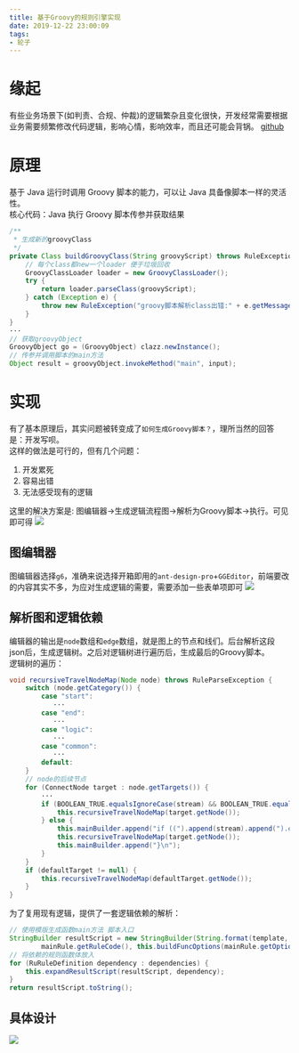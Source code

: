 ```yaml
---
title: 基于Groovy的规则引擎实现
date: 2019-12-22 23:00:09
tags:
- 轮子
---
```


# 缘起
有些业务场景下(如判责、合规、仲裁)的逻辑繁杂且变化很快，开发经常需要根据业务需要频繁修改代码逻辑，影响心情，影响效率，而且还可能会背锅。 [github](https://github.com/jimuyang/rule-pile)

# 原理
基于 Java 运行时调用 Groovy 脚本的能力，可以让 Java 具备像脚本一样的灵活性。  
核心代码：Java 执行 Groovy 脚本传参并获取结果
```java
/**
 * 生成新的groovyClass
 */
private Class buildGroovyClass(String groovyScript) throws RuleException {
    // 每个class都new一个loader 便于垃圾回收
    GroovyClassLoader loader = new GroovyClassLoader();
    try {
        return loader.parseClass(groovyScript);
    } catch (Exception e) {
        throw new RuleException("groovy脚本解析class出错:" + e.getMessage());
    }
}
···
// 获取groovyObject
GroovyObject go = (GroovyObject) clazz.newInstance();
// 传参并调用脚本的main方法 
Object result = groovyObject.invokeMethod("main", input);
```

# 实现
有了基本原理后，其实问题被转变成了``如何生成Groovy脚本？``，理所当然的回答是：开发写呗。  
这样的做法是可行的，但有几个问题：
1. 开发累死
2. 容易出错
3. 无法感受现有的逻辑  

这里的解决方案是: 图编辑器->生成逻辑流程图->解析为Groovy脚本->执行。可见即可得
![](/blog/images/rulepile/flow2.jpg)

## 图编辑器
图编辑器选择`g6`，准确来说选择开箱即用的`ant-design-pro`+`GGEditor`，前端要改的内容其实不多，为应对生成逻辑的需要，需要添加一些表单项即可
![](/blog/images/rulepile/flow3.jpg)

## 解析图和逻辑依赖
编辑器的输出是`node`数组和`edge`数组，就是图上的节点和线们。后台解析这段json后，生成逻辑树。之后对逻辑树进行遍历后，生成最后的Groovy脚本。  
逻辑树的遍历：
```java
void recursiveTravelNodeMap(Node node) throws RuleParseException {
    switch (node.getCategory()) {
        case "start":
           ···
        case "end":
           ···
        case "logic":
           ···
        case "common":
           ···
        default:
    }
    // node的后续节点
    for (ConnectNode target : node.getTargets()) {
        ···
        if (BOOLEAN_TRUE.equalsIgnoreCase(stream) && BOOLEAN_TRUE.equalsIgnoreCase(valve)) {
            this.recursiveTravelNodeMap(target.getNode());
        } else {
            this.mainBuilder.append("if ((").append(stream).append(").equals(").append(valve).append(")) {");
            this.recursiveTravelNodeMap(target.getNode());
            this.mainBuilder.append("}\n");
        }
    }
    if (defaultTarget != null) {
        this.recursiveTravelNodeMap(defaultTarget.getNode());
    }
}
```
为了复用现有逻辑，提供了一套逻辑依赖的解析：
```java
// 使用模版生成函数main方法 脚本入口
StringBuilder resultScript = new StringBuilder(String.format(template,
        mainRule.getRuleCode(), this.buildFuncOptions(mainRule.getOptions(), true)));
// 将依赖的规则函数体放入
for (RuRuleDefinition dependency : dependencies) {
    this.expandResultScript(resultScript, dependency);
}
return resultScript.toString();
```

## 具体设计
![](/blog/images/rulepile/er.jpg)
